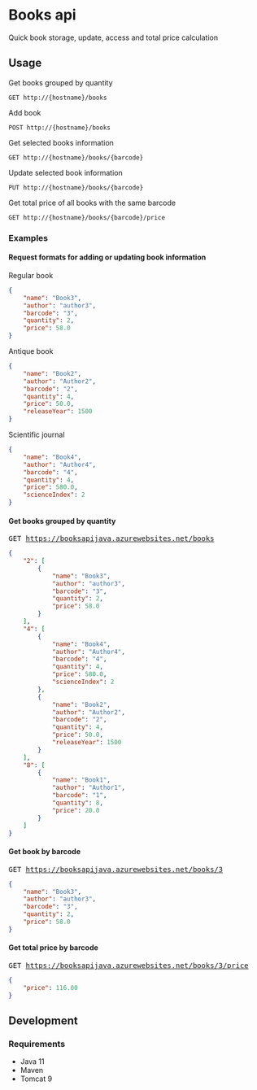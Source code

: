 # Books api
Quick book storage, update, access and total price calculation
## Usage

Get books grouped by quantity
```
GET http://{hostname}/books
```
Add book
```
POST http://{hostname}/books
```
Get selected books information
```
GET http://{hostname}/books/{barcode}
```
Update selected book information
```
PUT http://{hostname}/books/{barcode}
```
Get total price of all books with the same barcode
```
GET http://{hostname}/books/{barcode}/price
```


### Examples
#### Request formats for adding or updating book information
Regular book
```json
{
    "name": "Book3",
    "author": "author3",
    "barcode": "3",
    "quantity": 2,
    "price": 58.0
}
```

Antique book
```json
{
    "name": "Book2",
    "author": "Author2",
    "barcode": "2",
    "quantity": 4,
    "price": 50.0,
    "releaseYear": 1500
}
```

Scientific journal
```json
{
    "name": "Book4",
    "author": "Author4",
    "barcode": "4",
    "quantity": 4,
    "price": 580.0,
    "scienceIndex": 2
}
```

#### Get books grouped by quantity
<pre>
GET <a href="https://booksapijava.azurewebsites.net/books" target="_blank">https://booksapijava.azurewebsites.net/books</a>
</pre>

```json
{
    "2": [
        {
            "name": "Book3",
            "author": "author3",
            "barcode": "3",
            "quantity": 2,
            "price": 58.0
        }
    ],
    "4": [
        {
            "name": "Book4",
            "author": "Author4",
            "barcode": "4",
            "quantity": 4,
            "price": 580.0,
            "scienceIndex": 2
        },
        {
            "name": "Book2",
            "author": "Author2",
            "barcode": "2",
            "quantity": 4,
            "price": 50.0,
            "releaseYear": 1500
        }
    ],
    "8": [
        {
            "name": "Book1",
            "author": "Author1",
            "barcode": "1",
            "quantity": 8,
            "price": 20.0
        }
    ]
}
```
#### Get book by barcode
<pre>
GET <a href="https://booksapijava.azurewebsites.net/books/3" target="_blank">https://booksapijava.azurewebsites.net/books/3</a>
</pre>

```json
{
    "name": "Book3",
    "author": "author3",
    "barcode": "3",
    "quantity": 2,
    "price": 58.0
}
```

#### Get total price by barcode
<pre>
GET <a href="https://booksapijava.azurewebsites.net/books/3/price" target="_blank">https://booksapijava.azurewebsites.net/books/3/price</a>
</pre>

```json
{
    "price": 116.00
}
```


## Development

### Requirements
* Java 11
* Maven
* Tomcat 9



